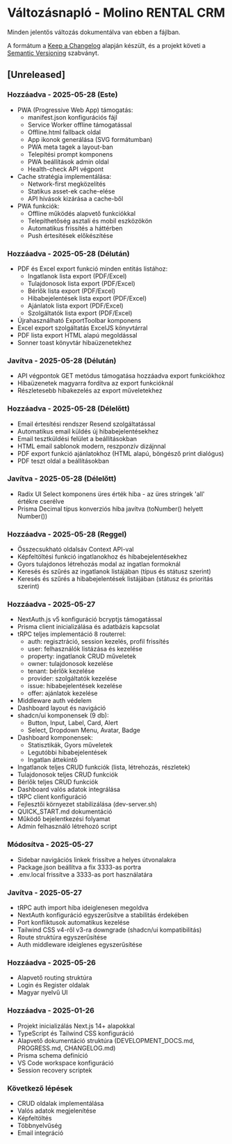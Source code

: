 # Változásnapló - Molino RENTAL CRM

Minden jelentős változás dokumentálva van ebben a fájlban.

A formátum a [Keep a Changelog](https://keepachangelog.com/en/1.0.0/) alapján készült,
és a projekt követi a [Semantic Versioning](https://semver.org/spec/v2.0.0.html) szabványt.

## [Unreleased]

### Hozzáadva - 2025-05-28 (Este)
- PWA (Progressive Web App) támogatás:
  - manifest.json konfigurációs fájl
  - Service Worker offline támogatással
  - Offline.html fallback oldal
  - App ikonok generálása (SVG formátumban)
  - PWA meta tagek a layout-ban
  - Telepítési prompt komponens
  - PWA beállítások admin oldal
  - Health-check API végpont
- Cache stratégia implementálása:
  - Network-first megközelítés
  - Statikus asset-ek cache-elése
  - API hívások kizárása a cache-ből
- PWA funkciók:
  - Offline működés alapvető funkciókkal
  - Telepíthetőség asztali és mobil eszközökön
  - Automatikus frissítés a háttérben
  - Push értesítések előkészítése

### Hozzáadva - 2025-05-28 (Délután)
- PDF és Excel export funkció minden entitás listához:
  - Ingatlanok lista export (PDF/Excel)
  - Tulajdonosok lista export (PDF/Excel)
  - Bérlők lista export (PDF/Excel)
  - Hibabejelentések lista export (PDF/Excel)
  - Ajánlatok lista export (PDF/Excel)
  - Szolgáltatók lista export (PDF/Excel)
- Újrahasználható ExportToolbar komponens
- Excel export szolgáltatás ExcelJS könyvtárral
- PDF lista export HTML alapú megoldással
- Sonner toast könyvtár hibaüzenetekhez

### Javítva - 2025-05-28 (Délután)
- API végpontok GET metódus támogatása hozzáadva export funkciókhoz
- Hibaüzenetek magyarra fordítva az export funkcióknál
- Részletesebb hibakezelés az export műveletekhez

### Hozzáadva - 2025-05-28 (Délelőtt)
- Email értesítési rendszer Resend szolgáltatással
- Automatikus email küldés új hibabejelentésekhez
- Email tesztküldési felület a beállításokban
- HTML email sablonok modern, reszponzív dizájnnal
- PDF export funkció ajánlatokhoz (HTML alapú, böngésző print dialógus)
- PDF teszt oldal a beállításokban

### Javítva - 2025-05-28 (Délelőtt)
- Radix UI Select komponens üres érték hiba - az üres stringek 'all' értékre cserélve
- Prisma Decimal típus konverziós hiba javítva (toNumber() helyett Number())

### Hozzáadva - 2025-05-28 (Reggel)
- Összecsukható oldalsáv Context API-val
- Képfeltöltési funkció ingatlanokhoz és hibabejelentésekhez
- Gyors tulajdonos létrehozás modal az ingatlan formoknál
- Keresés és szűrés az ingatlanok listájában (típus és státusz szerint)
- Keresés és szűrés a hibabejelentések listájában (státusz és prioritás szerint)

### Hozzáadva - 2025-05-27
- NextAuth.js v5 konfiguráció bcryptjs támogatással
- Prisma client inicializálása és adatbázis kapcsolat
- tRPC teljes implementáció 8 routerrel:
  - auth: regisztráció, session kezelés, profil frissítés
  - user: felhasználók listázása és kezelése
  - property: ingatlanok CRUD műveletek
  - owner: tulajdonosok kezelése
  - tenant: bérlők kezelése
  - provider: szolgáltatók kezelése
  - issue: hibabejelentések kezelése
  - offer: ajánlatok kezelése
- Middleware auth védelem
- Dashboard layout és navigáció
- shadcn/ui komponensek (9 db):
  - Button, Input, Label, Card, Alert
  - Select, Dropdown Menu, Avatar, Badge
- Dashboard komponensek:
  - Statisztikák, Gyors műveletek
  - Legutóbbi hibabejelentések
  - Ingatlan áttekintő
- Ingatlanok teljes CRUD funkciók (lista, létrehozás, részletek)
- Tulajdonosok teljes CRUD funkciók
- Bérlők teljes CRUD funkciók
- Dashboard valós adatok integrálása
- tRPC client konfiguráció
- Fejlesztői környezet stabilizálása (dev-server.sh)
- QUICK_START.md dokumentáció
- Működő bejelentkezési folyamat
- Admin felhasználó létrehozó script

### Módosítva - 2025-05-27
- Sidebar navigációs linkek frissítve a helyes útvonalakra
- Package.json beállítva a fix 3333-as portra
- .env.local frissítve a 3333-as port használatára

### Javítva - 2025-05-27
- tRPC auth import hiba ideiglenesen megoldva
- NextAuth konfiguráció egyszerűsítve a stabilitás érdekében
- Port konfliktusok automatikus kezelése
- Tailwind CSS v4-ről v3-ra downgrade (shadcn/ui kompatibilitás)
- Route struktúra egyszerűsítése
- Auth middleware ideiglenes egyszerűsítése

### Hozzáadva - 2025-05-26
- Alapvető routing struktúra
- Login és Register oldalak
- Magyar nyelvű UI

### Hozzáadva - 2025-01-26
- Projekt inicializálás Next.js 14+ alapokkal
- TypeScript és Tailwind CSS konfiguráció
- Alapvető dokumentáció struktúra (DEVELOPMENT_DOCS.md, PROGRESS.md, CHANGELOG.md)
- Prisma schema definíció
- VS Code workspace konfiguráció
- Session recovery scriptek

### Következő lépések
- CRUD oldalak implementálása
- Valós adatok megjelenítése
- Képfeltöltés
- Többnyelvűség
- Email integráció